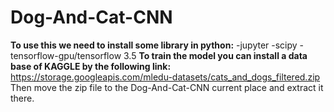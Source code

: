 # Dog-And-Cat-CNN
**To use this we need to install some library in python:**
-jupyter
-scipy
-tensorflow-gpu/tensorflow 3.5
**To train the model you can install a data base of KAGGLE by the following link:**
https://storage.googleapis.com/mledu-datasets/cats_and_dogs_filtered.zip
Then move the zip file to the Dog-And-Cat-CNN current place and extract it there.
